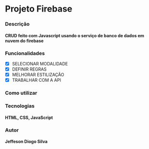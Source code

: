 # <h1>Projeto Firebase</h1>


### Descrição
#### CRUD feito com Javascript usando o serviço de banco de dados em nuvem do firebase

### Funcionalidades

- [X] SELECIONAR MODALIDADE <br>
- [X] DEFINIR REGRAS <br>
- [X] MELHORAR ESTILIZAÇÃO <br>
- [X] TRABALHAR COM A API <br>

### Como utilizar
#### 

### Tecnologias
#### HTML, CSS, JavaScript

### Autor 
#### Jeffeson Diogo Silva


